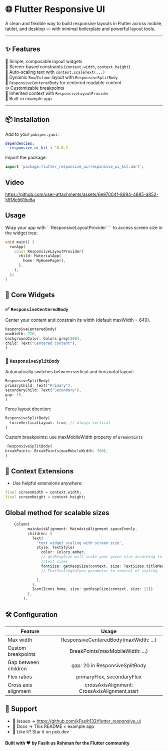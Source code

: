 # 🌐 Flutter Responsive UI

A clean and flexible way to build responsive layouts in Flutter across mobile, tablet, and desktop — with minimal boilerplate and powerful layout tools.

---

## ✨ Features

🧱 Simple, composable layout widgets  
📐 Screen-based constraints (`context.width`, `context.height`)  
🔡 Auto-scaling text with `context.scaleText(...)`  
🔀 Dynamic `Row`/`Column` layout with `ResponsiveSplitBody`  
🧩 `ResponsiveCenteredBody` for centered readable content  
⚙️ Customizable breakpoints  
🧠 Inherited context with `ResponsiveLayoutProvider`  
🧪 Built-in example app

---

## 📦 Installation

Add to your `pubspec.yaml`:

```yaml
dependencies:
  responsive_ui_kit : ^0.0.2
```

Import the package.
```dart
import 'package:flutter_responsive_ui/responsive_ui_kit.dart';
```
## Video

https://github.com/user-attachments/assets/6e97004f-8694-4885-a852-5918e5615e8a

 
## Usage

Wrap your app with ```ResponsiveLayoutProvider```` to access screen size in the widget tree:

```dart
void main() {
  runApp(
    const ResponsiveLayoutProvider(
      child: MaterialApp(
        home: MyHomePage(),
      ),
    ),
  );
}
```

## 🧱 Core Widgets

### ✅ ```ResponsiveCenteredBody```
  Center your content and constrain its width (default maxWidth = 640).

  ```dart
  ResponsiveCenteredBody(
  maxWidth: 720,
  backgroundColor: Colors.grey[200],
  child: Text("Centered content"),
)
```
### 🔀 ```ResponsiveSplitBody```
  Automatically switches between vertical and horizontal layout:

  ```dart
  ResponsiveSplitBody(
  primaryChild: Text("Primary"),
  secondaryChild: Text("Secondary"),
  gap: 16,
)
```

Force layout direction:

```dart
ResponsiveSplitBody(
  forceVerticalLayout: true, // Always vertical
)
```
Custom breakpoints:
            use maxMobileWidth property of ```BreakPoints```
  ```dart
   ResponsiveSplitBody(
  breakPoints: BreakPoints(maxMobileWidth: 700),
)
```

## 📐 Context Extensions
  - Use helpful extensions anywhere:

```dart
final screenWidth = context.width;
final screenHeight = context.height;
```
## Global method for scalable sizes

 

```dart
    Column(
          mainAxisAlignment: MainAxisAlignment.spaceEvenly,
          children: [
            Text(
              'text widget scaling with screen size',
              style: TextStyle(
                color: Colors.amber,
                // getRespSize will scale your given size according to screen size and TextSizes is class where you can some standarad 
                //text sizes
                fontSize: getRespSize(context, size: TextSizes.titleMedium),
                // TextScalingValues parameter to control of scaling 

              ),
            ),
            Icon(Icons.home, size: getRespSize(context, size: 22))
          ],
        ),

```
## 🛠️ Configuration 
 
| Feature           |      Usage                   |
|-------------------|:------------------------------------------:|
| Max width | 	ResponsiveCenteredBody(maxWidth: ...) | 
| Custom breakpoints |   BreakPoints(maxMobileWidth: ...)  |  
| Gap between children |gap: 20 in ResponsiveSplitBody |   
| Flex ratios |  primaryFlex, secondaryFlex   |  
| Cross axis alignment |	crossAxisAlignment: CrossAxisAlignment.start |   

## 💬 Support 

-  🐛 Issues → https://github.com/kFasih132/flutter_responsive_ui
-  📖 Docs → This README + example app
-  🌟 Like it? Star it on pub.dev


#### Built with ❤️ by Fasih us Rehman for the Flutter community
